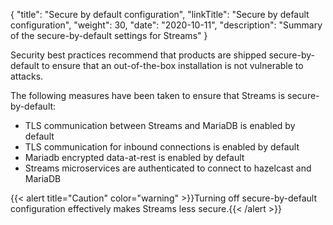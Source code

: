 {
"title": "Secure by default configuration",
"linkTitle": "Secure by default configuration",
"weight": 30,
"date": "2020-10-11",
"description": "Summary of the secure-by-default settings for Streams"
}

Security best practices recommend that products are shipped secure-by-default to ensure that an out-of-the-box installation is not vulnerable to attacks.

The following measures have been taken to ensure that Streams is secure-by-default:

* TLS communication between Streams and MariaDB is enabled by default
* TLS communication for inbound connections is enabled by default
* Mariadb encrypted data-at-rest is enabled by default
* Streams microservices are authenticated to connect to hazelcast and MariaDB

{{< alert title="Caution" color="warning" >}}Turning off secure-by-default configuration effectively makes Streams less secure.{{< /alert >}}
